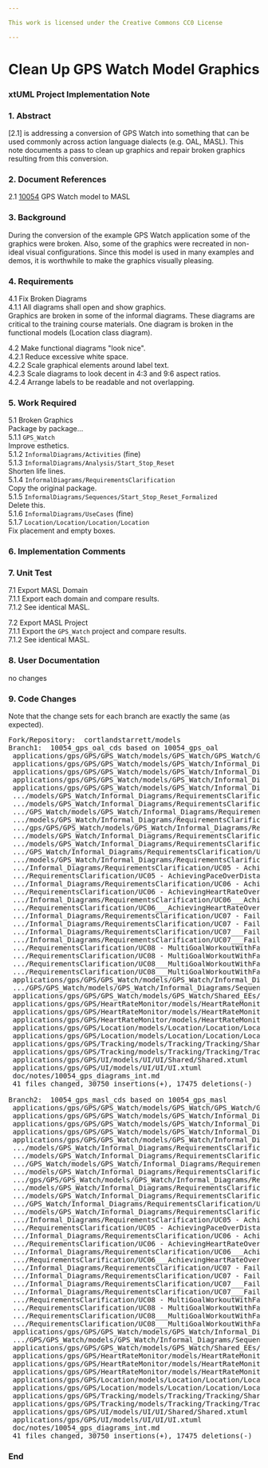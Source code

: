 ```yaml
---

This work is licensed under the Creative Commons CC0 License

---
```


# Clean Up GPS Watch Model Graphics  
### xtUML Project Implementation Note

### 1. Abstract

[2.1] is addressing a conversion of GPS Watch into something that can be
used commonly across action language dialects (e.g. OAL, MASL).  This note
documents a pass to clean up graphics and repair broken graphics resulting
from this conversion.

### 2. Document References

<a id="2.1"></a>2.1 [10054](https://support.onefact.net/issues/10054) GPS Watch model to MASL  

### 3. Background

During the conversion of the example GPS Watch application some of the
graphics were broken.  Also, some of the graphics were recreated in non-ideal
visual configurations.  Since this model is used in many examples and demos,
it is worthwhile to make the graphics visually pleasing.

### 4. Requirements

4.1 Fix Broken Diagrams  
4.1.1 All diagrams shall open and show graphics.  
Graphics are broken in some of the informal diagrams.  These diagrams are
critical to the training course materials.  One diagram is broken in the
functional models (Location class diagram).  

4.2 Make functional diagrams "look nice".  
4.2.1 Reduce excessive white space.  
4.2.2 Scale graphical elements around label text.  
4.2.3 Scale diagrams to look decent in 4:3 and 9:6 aspect ratios.  
4.2.4 Arrange labels to be readable and not overlapping.  

### 5. Work Required

5.1 Broken Graphics  
Package by package...  
5.1.1 `GPS_Watch`  
Improve esthetics.  
5.1.2 `InformalDiagrams/Activities` (fine)  
5.1.3 `InformalDiagrams/Analysis/Start_Stop_Reset`  
Shorten life lines.  
5.1.4 `InformalDiagrams/RequirementsClarification`  
Copy the original package.  
5.1.5 `InformalDiagrams/Sequences/Start_Stop_Reset_Formalized`  
Delete this.  
5.1.6 `InformalDiagrams/UseCases` (fine)  
5.1.7 `Location/Location/Location/Location`  
Fix placement and empty boxes.  

### 6. Implementation Comments

### 7. Unit Test

7.1 Export MASL Domain  
7.1.1 Export each domain and compare results.  
7.1.2 See identical MASL.  

7.2 Export MASL Project  
7.1.1 Export the `GPS_Watch` project and compare results.  
7.1.2 See identical MASL.  

### 8. User Documentation

no changes

### 9. Code Changes

Note that the change sets for each branch are exactly the same (as expected).

<pre>
Fork/Repository:  cortlandstarrett/models
Branch1:  10054_gps_oal_cds based on 10054_gps_oal
 applications/gps/GPS/GPS_Watch/models/GPS_Watch/GPS_Watch/GPS_Watch.xtuml                                                     |  329 ++-
 applications/gps/GPS/GPS_Watch/models/GPS_Watch/Informal_Diagrams/Analysis/Start_Stop_Reset/Start_Stop_Reset.xtuml            |  232 +--
 applications/gps/GPS/GPS_Watch/models/GPS_Watch/Informal_Diagrams/Informal_Diagrams.xtuml                                     |   36 +-
 applications/gps/GPS/GPS_Watch/models/GPS_Watch/Informal_Diagrams/RequirementsClarification/Overview/Overview.xtuml           | 1418 +++++++++++--
 applications/gps/GPS/GPS_Watch/models/GPS_Watch/Informal_Diagrams/RequirementsClarification/RequirementsClarification.xtuml   |  174 +-
 .../models/GPS_Watch/Informal_Diagrams/RequirementsClarification/UC01 - SimpleWorkout/ActivityDiagram/ActivityDiagram.xtuml   | 2638 ++++++++++++------------
 .../models/GPS_Watch/Informal_Diagrams/RequirementsClarification/UC01 - SimpleWorkout/Sequence Diagram/Sequence Diagram.xtuml | 1968 +++++++++---------
 .../GPS_Watch/models/GPS_Watch/Informal_Diagrams/RequirementsClarification/UC01 - SimpleWorkout/UC01 - SimpleWorkout.xtuml    |   74 +-
 .../models/GPS_Watch/Informal_Diagrams/RequirementsClarification/UC02 - ClearLogs/ActivityDiagram/ActivityDiagram.xtuml       | 1968 +++++++++---------
 .../gps/GPS/GPS_Watch/models/GPS_Watch/Informal_Diagrams/RequirementsClarification/UC02 - ClearLogs/UC02 - ClearLogs.xtuml    |   56 +-
 .../models/GPS_Watch/Informal_Diagrams/RequirementsClarification/UC03 - MultiLapWorkout/ActivityDiagram/ActivityDiagram.xtuml | 3216 ++++++++++++++---------------
 .../models/GPS_Watch/Informal_Diagrams/RequirementsClarification/UC03 - MultiLapWorkout/UC03 - MultiLapWorkout.xtuml          |   56 +-
 .../GPS_Watch/Informal_Diagrams/RequirementsClarification/UC04 - WorkoutWithPause/ActivityDiagram/ActivityDiagram.xtuml       | 4856 +++++++++++++++++++++----------------------
 .../models/GPS_Watch/Informal_Diagrams/RequirementsClarification/UC04 - WorkoutWithPause/UC04 - WorkoutWithPause.xtuml        |   56 +-
 .../Informal_Diagrams/RequirementsClarification/UC05 - AchievingPaceOverDistanceGoal/ActivityDiagram/ActivityDiagram.xtuml    | 3196 ++++++++++++++---------------
 .../RequirementsClarification/UC05 - AchievingPaceOverDistanceGoal/UC05 - AchievingPaceOverDistanceGoal.xtuml                 |   74 +-
 .../Informal_Diagrams/RequirementsClarification/UC06 - AchievingHeartRateOverTimeGoal/ActivityDiagram/ActivityDiagram.xtuml   | 6772 ++++++++++++++++++++++++++++++++++++++++++++++++++++++++++++
 .../RequirementsClarification/UC06 - AchievingHeartRateOverTimeGoal/UC06 - AchievingHeartRateOverTimeGoal.xtuml               |  350 ++++
 .../Informal_Diagrams/RequirementsClarification/UC06___AchievingHeartRateOverTimeGoal/ActivityDiagram/ActivityDiagram.xtuml   | 1115 ----------
 .../RequirementsClarification/UC06___AchievingHeartRateOverTimeGoal/UC06___AchievingHeartRateOverTimeGoal.xtuml               |   76 -
 .../Informal_Diagrams/RequirementsClarification/UC07 - FailingPaceOverDistanceGoal/ActivityDiagram/ActivityDiagram.xtuml      | 4710 ++++++++++++++++++++++++++++++++++++++++++
 .../Informal_Diagrams/RequirementsClarification/UC07 - FailingPaceOverDistanceGoal/UC07 - FailingPaceOverDistanceGoal.xtuml   |  350 ++++
 .../Informal_Diagrams/RequirementsClarification/UC07___FailingPaceOverDistanceGoal/ActivityDiagram/ActivityDiagram.xtuml      | 4710 ------------------------------------------
 .../Informal_Diagrams/RequirementsClarification/UC07___FailingPaceOverDistanceGoal/UC07___FailingPaceOverDistanceGoal.xtuml   |   76 -
 .../RequirementsClarification/UC08 - MultiGoalWorkoutWithFailureAndSuccess/ActivityDiagram/ActivityDiagram.xtuml              | 7275 +++++++++++++++++++++++++++++++++++++++++++++++++++++++++++++++++
 .../RequirementsClarification/UC08 - MultiGoalWorkoutWithFailureAndSuccess/UC08 - MultiGoalWorkoutWithFailureAndSuccess.xtuml |  364 ++++
 .../RequirementsClarification/UC08___MultiGoalWorkoutWithFailureAndSuccess/ActivityDiagram/ActivityDiagram.xtuml              | 1203 -----------
 .../RequirementsClarification/UC08___MultiGoalWorkoutWithFailureAndSuccess/UC08___MultiGoalWorkoutWithFailureAndSuccess.xtuml |   90 -
 applications/gps/GPS/GPS_Watch/models/GPS_Watch/Informal_Diagrams/Sequences/Sequences.xtuml                                   |   26 +-
 .../GPS/GPS_Watch/models/GPS_Watch/Informal_Diagrams/Sequences/Start_Stop_Reset_Formalized/Start_Stop_Reset_Formalized.xtuml  |  266 ---
 applications/gps/GPS/GPS_Watch/models/GPS_Watch/Shared_EEs/Shared_EEs.xtuml                                                   |   24 +-
 applications/gps/GPS/HeartRateMonitor/models/HeartRateMonitor/HeartRateMonitor/HeartRateMonitor.xtuml                         |   40 +-
 applications/gps/GPS/HeartRateMonitor/models/HeartRateMonitor/HeartRateMonitor/HeartRateMonitor/HeartRateMonitor.xtuml        |   44 +-
 applications/gps/GPS/HeartRateMonitor/models/HeartRateMonitor/HeartRateMonitor/Shared/Shared.xtuml                            |   12 +-
 applications/gps/GPS/Location/models/Location/Location/Location.xtuml                                                         |   30 +-
 applications/gps/GPS/Location/models/Location/Location/Location/Location/Location.xtuml                                       |   52 +-
 applications/gps/GPS/Tracking/models/Tracking/Tracking/Shared/Shared.xtuml                                                    |   58 +-
 applications/gps/GPS/Tracking/models/Tracking/Tracking/Tracking.xtuml                                                         |   80 +-
 applications/gps/GPS/UI/models/UI/UI/Shared/Shared.xtuml                                                                      |   30 +-
 applications/gps/GPS/UI/models/UI/UI/UI.xtuml                                                                                 |   40 +-
 doc/notes/10054_gps_diagrams_int.md                                                                                           |   85 +
 41 files changed, 30750 insertions(+), 17475 deletions(-)

Branch2:  10054_gps_masl_cds based on 10054_gps_masl
 applications/gps/GPS/GPS_Watch/models/GPS_Watch/GPS_Watch/GPS_Watch.xtuml                                                     |  329 ++-
 applications/gps/GPS/GPS_Watch/models/GPS_Watch/Informal_Diagrams/Analysis/Start_Stop_Reset/Start_Stop_Reset.xtuml            |  232 +--
 applications/gps/GPS/GPS_Watch/models/GPS_Watch/Informal_Diagrams/Informal_Diagrams.xtuml                                     |   36 +-
 applications/gps/GPS/GPS_Watch/models/GPS_Watch/Informal_Diagrams/RequirementsClarification/Overview/Overview.xtuml           | 1418 +++++++++++--
 applications/gps/GPS/GPS_Watch/models/GPS_Watch/Informal_Diagrams/RequirementsClarification/RequirementsClarification.xtuml   |  174 +-
 .../models/GPS_Watch/Informal_Diagrams/RequirementsClarification/UC01 - SimpleWorkout/ActivityDiagram/ActivityDiagram.xtuml   | 2638 ++++++++++++------------
 .../models/GPS_Watch/Informal_Diagrams/RequirementsClarification/UC01 - SimpleWorkout/Sequence Diagram/Sequence Diagram.xtuml | 1968 +++++++++---------
 .../GPS_Watch/models/GPS_Watch/Informal_Diagrams/RequirementsClarification/UC01 - SimpleWorkout/UC01 - SimpleWorkout.xtuml    |   74 +-
 .../models/GPS_Watch/Informal_Diagrams/RequirementsClarification/UC02 - ClearLogs/ActivityDiagram/ActivityDiagram.xtuml       | 1968 +++++++++---------
 .../gps/GPS/GPS_Watch/models/GPS_Watch/Informal_Diagrams/RequirementsClarification/UC02 - ClearLogs/UC02 - ClearLogs.xtuml    |   56 +-
 .../models/GPS_Watch/Informal_Diagrams/RequirementsClarification/UC03 - MultiLapWorkout/ActivityDiagram/ActivityDiagram.xtuml | 3216 ++++++++++++++---------------
 .../models/GPS_Watch/Informal_Diagrams/RequirementsClarification/UC03 - MultiLapWorkout/UC03 - MultiLapWorkout.xtuml          |   56 +-
 .../GPS_Watch/Informal_Diagrams/RequirementsClarification/UC04 - WorkoutWithPause/ActivityDiagram/ActivityDiagram.xtuml       | 4856 +++++++++++++++++++++----------------------
 .../models/GPS_Watch/Informal_Diagrams/RequirementsClarification/UC04 - WorkoutWithPause/UC04 - WorkoutWithPause.xtuml        |   56 +-
 .../Informal_Diagrams/RequirementsClarification/UC05 - AchievingPaceOverDistanceGoal/ActivityDiagram/ActivityDiagram.xtuml    | 3196 ++++++++++++++---------------
 .../RequirementsClarification/UC05 - AchievingPaceOverDistanceGoal/UC05 - AchievingPaceOverDistanceGoal.xtuml                 |   74 +-
 .../Informal_Diagrams/RequirementsClarification/UC06 - AchievingHeartRateOverTimeGoal/ActivityDiagram/ActivityDiagram.xtuml   | 6772 ++++++++++++++++++++++++++++++++++++++++++++++++++++++++++++
 .../RequirementsClarification/UC06 - AchievingHeartRateOverTimeGoal/UC06 - AchievingHeartRateOverTimeGoal.xtuml               |  350 ++++
 .../Informal_Diagrams/RequirementsClarification/UC06___AchievingHeartRateOverTimeGoal/ActivityDiagram/ActivityDiagram.xtuml   | 1115 ----------
 .../RequirementsClarification/UC06___AchievingHeartRateOverTimeGoal/UC06___AchievingHeartRateOverTimeGoal.xtuml               |   76 -
 .../Informal_Diagrams/RequirementsClarification/UC07 - FailingPaceOverDistanceGoal/ActivityDiagram/ActivityDiagram.xtuml      | 4710 ++++++++++++++++++++++++++++++++++++++++++
 .../Informal_Diagrams/RequirementsClarification/UC07 - FailingPaceOverDistanceGoal/UC07 - FailingPaceOverDistanceGoal.xtuml   |  350 ++++
 .../Informal_Diagrams/RequirementsClarification/UC07___FailingPaceOverDistanceGoal/ActivityDiagram/ActivityDiagram.xtuml      | 4710 ------------------------------------------
 .../Informal_Diagrams/RequirementsClarification/UC07___FailingPaceOverDistanceGoal/UC07___FailingPaceOverDistanceGoal.xtuml   |   76 -
 .../RequirementsClarification/UC08 - MultiGoalWorkoutWithFailureAndSuccess/ActivityDiagram/ActivityDiagram.xtuml              | 7275 +++++++++++++++++++++++++++++++++++++++++++++++++++++++++++++++++
 .../RequirementsClarification/UC08 - MultiGoalWorkoutWithFailureAndSuccess/UC08 - MultiGoalWorkoutWithFailureAndSuccess.xtuml |  364 ++++
 .../RequirementsClarification/UC08___MultiGoalWorkoutWithFailureAndSuccess/ActivityDiagram/ActivityDiagram.xtuml              | 1203 -----------
 .../RequirementsClarification/UC08___MultiGoalWorkoutWithFailureAndSuccess/UC08___MultiGoalWorkoutWithFailureAndSuccess.xtuml |   90 -
 applications/gps/GPS/GPS_Watch/models/GPS_Watch/Informal_Diagrams/Sequences/Sequences.xtuml                                   |   26 +-
 .../GPS/GPS_Watch/models/GPS_Watch/Informal_Diagrams/Sequences/Start_Stop_Reset_Formalized/Start_Stop_Reset_Formalized.xtuml  |  266 ---
 applications/gps/GPS/GPS_Watch/models/GPS_Watch/Shared_EEs/Shared_EEs.xtuml                                                   |   24 +-
 applications/gps/GPS/HeartRateMonitor/models/HeartRateMonitor/HeartRateMonitor/HeartRateMonitor.xtuml                         |   40 +-
 applications/gps/GPS/HeartRateMonitor/models/HeartRateMonitor/HeartRateMonitor/HeartRateMonitor/HeartRateMonitor.xtuml        |   44 +-
 applications/gps/GPS/HeartRateMonitor/models/HeartRateMonitor/HeartRateMonitor/Shared/Shared.xtuml                            |   12 +-
 applications/gps/GPS/Location/models/Location/Location/Location.xtuml                                                         |   30 +-
 applications/gps/GPS/Location/models/Location/Location/Location/Location/Location.xtuml                                       |   52 +-
 applications/gps/GPS/Tracking/models/Tracking/Tracking/Shared/Shared.xtuml                                                    |   58 +-
 applications/gps/GPS/Tracking/models/Tracking/Tracking/Tracking.xtuml                                                         |   80 +-
 applications/gps/GPS/UI/models/UI/UI/Shared/Shared.xtuml                                                                      |   30 +-
 applications/gps/GPS/UI/models/UI/UI/UI.xtuml                                                                                 |   40 +-
 doc/notes/10054_gps_diagrams_int.md                                                                                           |   85 +
 41 files changed, 30750 insertions(+), 17475 deletions(-)
</pre>

### End

